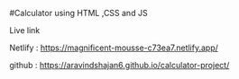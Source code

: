 #Calculator using HTML ,CSS and JS

Live link

Netlify : https://magnificent-mousse-c73ea7.netlify.app/

github : https://aravindshajan6.github.io/calculator-project/
